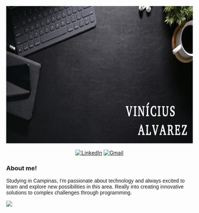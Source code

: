 <img src="https://github.com/VinizAA/VinizAA/blob/main/Picture1.jpg" width="1000" height="370">

<p align="center">
<a href="https://www.linkedin.com/in/vinicius-alvarez-72b44a292/" target="_blank"><img src="https://img.shields.io/badge/LinkedIn-0077B5?style=for-the-badge&logo=linkedin&logoColor=white" alt="LinkedIn"/></a>
<a href="mailto:vinicius.afonsoalvarez@gmail.com" target="_blank"><img src="https://img.shields.io/badge/Gmail-D14836?style=for-the-badge&logo=gmail&logoColor=white" alt="Gmail"/></a>
</p>

### About me!
<p style="font-family: 'Verdana', sans-serif;"> Studying in Campinas, I'm passionate about technology and always excited to learn and explore new possibilities in this area. Really into creating innovative solutions to complex challenges through programming.</p>


<img height="150em" src="https://github-readme-stats-eight-theta.vercel.app/api/top-langs/?username=VinizAA&layout=compact&langs_count=8&theme=algolia"/>

